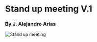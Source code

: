 # Stand up meeting V.1

### By J. Alejandro Arias

![Stand up meeting](https://firebasestorage.googleapis.com/v0/b/sum-luminux.appspot.com/o/capture.png?alt=media&token=14429a25-0cea-4725-9e50-0fcfca0e1022)